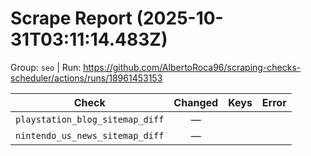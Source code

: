 # Scrape Report (2025-10-31T03:11:14.483Z)

Group: `seo`  |  Run: https://github.com/AlbertoRoca96/scraping-checks-scheduler/actions/runs/18961453153

| Check | Changed | Keys | Error |
|---|:---:|:--|:--|
| `playstation_blog_sitemap_diff` | — |  |  |
| `nintendo_us_news_sitemap_diff` | — |  |  |
